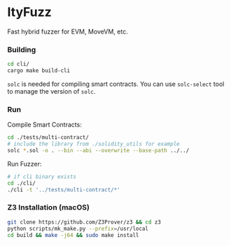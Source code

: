 # ItyFuzz
Fast hybrid fuzzer for EVM, MoveVM, etc.


### Building
```bash
cd cli/
cargo make build-cli
```

`solc` is needed for compiling smart contracts. You can use `solc-select` tool to manage the version of `solc`.

### Run
Compile Smart Contracts:
```bash
cd ./tests/multi-contract/
# include the library from ./solidity_utils for example
solc *.sol -o . --bin --abi --overwrite --base-path ../../
```
Run Fuzzer:
<!-- ```bash
cd cli/
cargo make --makefile cargo-make.toml run
```
or -->
```bash
# if cli binary exists
cd ./cli/
./cli -t '../tests/multi-contract/*'
```


### Z3 Installation (macOS)
```bash
git clone https://github.com/Z3Prover/z3 && cd z3
python scripts/mk_make.py --prefix=/usr/local
cd build && make -j64 && sudo make install
```
